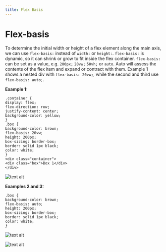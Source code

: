 ```yaml
---
title: Flex Basis
---
```


# Flex-basis

To determine the initial width or height of a flex element along the main axis, we can use ```flex-basis:``` instead of ```width:``` or ```height:```. ```flex-basis:``` is dynamic, so it can shrink or grow to fit inside the flex container.
```flex-basis:``` can be set as a value, e.g. ```200px;``` ```20vw;``` ```50vh;``` or ```auto```. Auto will assess the contents of the flex item and expand or contract with them. Example 1 shows a nested div with ```flex-basis: 20vw;```, while the second and third use ```flex-basis: auto;```.

**Example 1:**
```
.container {
display: flex;
flex-direction: row;
justify-content: center;
background-color: yellow;
}
.box {
background-color: brown;
flex-basis: 20vw;
height: 200px;
box-sizing: border-box;
border: solid 1px black;
color: white;
}
<div class="container">
<div class="box">Box 1</div>
</div>
```
![text alt](https://raw.githubusercontent.com/leebut/Flexbox-Images/master/flex-basis-20vw.png "flex-basis: 20vw;")

**Examples 2 and 3:**
```
.box {
background-color: brown;
flex-basis: auto;
height: 200px;
box-sizing: border-box;
border: solid 1px black;
color: white;
}
```
![text alt](https://raw.githubusercontent.com/leebut/Flexbox-Images/master/flex-basis-auto-shrank.png "flex-basis: auto;") 

![text alt](https://raw.githubusercontent.com/leebut/Flexbox-Images/master/flex-basis-auto-resized-to-longer-content.png "flex-basis: auto;") 
